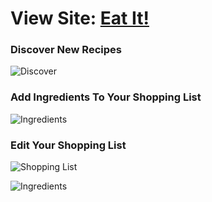 # View Site: [Eat It!](https://eat--it.herokuapp.com/)

### Discover New Recipes
![Discover](http://g.recordit.co/QdmFCNrxc1.gif)

### Add Ingredients To Your Shopping List
![Ingredients](http://g.recordit.co/uZk8d2gwhz.gif)

### Edit Your Shopping List
![Shopping List](http://g.recordit.co/e08ogTIRGA.gif)

![Ingredients](http://g.recordit.co/QdmFCNrxc1.gif)
